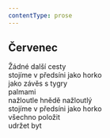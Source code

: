 ```yaml
---
contentType: prose
---
```


## Červenec

Žádné další cesty  
stojíme v předsíni jako horko  
jako závěs s tygry  
palmami  
nažloutle hnědě nažloutlý  
stojíme v předsíni jako horko  
všechno položit  
udržet byt
